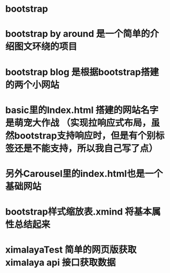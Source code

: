 # bootstrap
# bootstrap by around  是一个简单的介绍图文环绕的项目
# bootstrap blog  是根据bootstrap搭建的两个小网站
# basic里的Index.html 搭建的网站名字是萌宠大作战 （实现拉响应式布局，虽然bootstrap支持响应时，但是有个别标签还是不能支持，所以我自己写了点）
# 另外Carousel里的index.html也是一个基础网站
# bootstrap样式缩放表.xmind  将基本属性总结起来
# ximalayaTest 简单的网页版获取ximalaya api 接口获取数据

